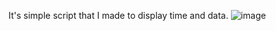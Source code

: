 It's simple script that I made to display time and data.
![image](https://github.com/msqbp/ESP32-TTGO-T-DISPLAY-MSQBP/assets/113902662/d5e74915-f85e-4688-97f5-4c9f7e99b85d)
